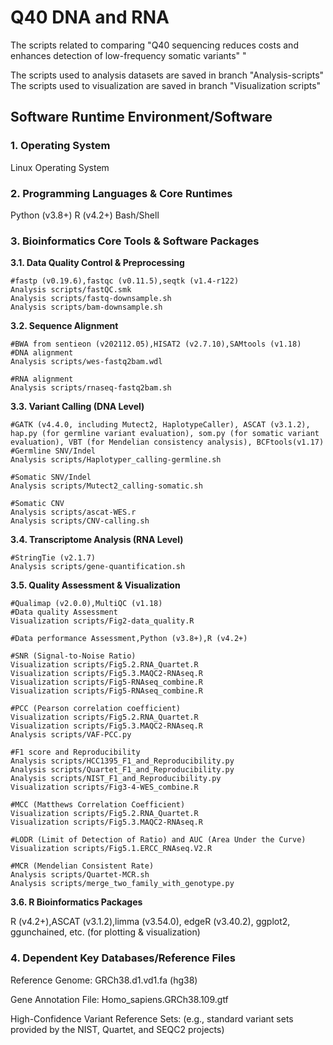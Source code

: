 # Q40 DNA and RNA
The scripts related to comparing "Q40 sequencing reduces costs and enhances detection of low-frequency somatic variants"
"

The scripts used to analysis datasets are saved in branch "Analysis-scripts"
The scripts used to visualization are saved in branch "Visualization scripts"

## Software Runtime Environment/Software

### 1. Operating System

Linux Operating System
### 2. Programming Languages & Core Runtimes

Python (v3.8+)
R (v4.2+)
Bash/Shell
### 3. Bioinformatics Core Tools & Software Packages

**3.1. Data Quality Control & Preprocessing**
```
#fastp (v0.19.6),fastqc (v0.11.5),seqtk (v1.4-r122)
Analysis scripts/fastQC.smk
Analysis scripts/fastq-downsample.sh
Analysis scripts/bam-downsample.sh
```

**3.2. Sequence Alignment**
```
#BWA from sentieon (v202112.05),HISAT2 (v2.7.10),SAMtools (v1.18)
#DNA alignment
Analysis scripts/wes-fastq2bam.wdl

#RNA alignment
Analysis scripts/rnaseq-fastq2bam.sh
```

**3.3. Variant Calling (DNA Level)** 

```
#GATK (v4.4.0, including Mutect2, HaplotypeCaller), ASCAT (v3.1.2), hap.py (for germline variant evaluation), som.py (for somatic variant evaluation), VBT (for Mendelian consistency analysis), BCFtools(v1.17)
#Germline SNV/Indel
Analysis scripts/Haplotyper_calling-germline.sh

#Somatic SNV/Indel
Analysis scripts/Mutect2_calling-somatic.sh

#Somatic CNV
Analysis scripts/ascat-WES.r
Analysis scripts/CNV-calling.sh
```

**3.4. Transcriptome Analysis (RNA Level)**

```
#StringTie (v2.1.7)
Analysis scripts/gene-quantification.sh
```

**3.5. Quality Assessment & Visualization**
```
#Qualimap (v2.0.0),MultiQC (v1.18)
#Data quality Assessment
Visualization scripts/Fig2-data_quality.R

#Data performance Assessment,Python (v3.8+),R (v4.2+)

#SNR (Signal-to-Noise Ratio)
Visualization scripts/Fig5.2.RNA_Quartet.R
Visualization scripts/Fig5.3.MAQC2-RNAseq.R
Visualization scripts/Fig5-RNAseq_combine.R
Visualization scripts/Fig5-RNAseq_combine.R

#PCC (Pearson correlation coefficient)
Visualization scripts/Fig5.2.RNA_Quartet.R
Visualization scripts/Fig5.3.MAQC2-RNAseq.R
Analysis scripts/VAF-PCC.py
 
#F1 score and Reproducibility
Analysis scripts/HCC1395_F1_and_Reproducibility.py
Analysis scripts/Quartet_F1_and_Reproducibility.py
Analysis scripts/NIST_F1_and_Reproducibility.py
Visualization scripts/Fig3-4-WES_combine.R

#MCC (Matthews Correlation Coefficient)
Visualization scripts/Fig5.2.RNA_Quartet.R
Visualization scripts/Fig5.3.MAQC2-RNAseq.R

#LODR (Limit of Detection of Ratio) and AUC (Area Under the Curve)
Visualization scripts/Fig5.1.ERCC_RNAseq.V2.R

#MCR (Mendelian Consistent Rate)
Analysis scripts/Quartet-MCR.sh
Analysis scripts/merge_two_family_with_genotype.py

```

**3.6. R Bioinformatics Packages**

R (v4.2+),ASCAT (v3.1.2),limma (v3.54.0), edgeR (v3.40.2), ggplot2, ggunchained, etc. (for plotting & visualization)

### 4. Dependent Key Databases/Reference Files

Reference Genome: GRCh38.d1.vd1.fa (hg38)

Gene Annotation File: Homo_sapiens.GRCh38.109.gtf

High-Confidence Variant Reference Sets: (e.g., standard variant sets provided by the NIST, Quartet, and SEQC2 projects)

